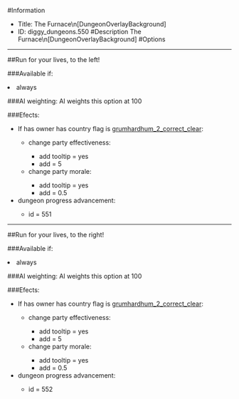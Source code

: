 #Information
 - Title: The Furnace\n[DungeonOverlayBackground]
 - ID: diggy_dungeons.550
#Description
The Furnace\n[DungeonOverlayBackground]
#Options

___
##Run for your lives, to the left!

###Available if:
<li>always</li>

###AI weighting:
AI weights this option at 100


###Efects:<ul><li>If has owner has country flag is [grumhardhum_2_correct_clear](../flags/grumhardhum_2_correct_clear.md):</li><ul><li>change party effectiveness:</li><ul><li>add tooltip = yes</li><li>add = 5</li></ul><li>change party morale:</li><ul><li>add tooltip = yes</li><li>add = 0.5</li></ul></ul><li>dungeon progress advancement:</li><ul><li>id = 551</li></ul></ul>

___
##Run for your lives, to the right!

###Available if:
<li>always</li>

###AI weighting:
AI weights this option at 100


###Efects:<ul><li>If has owner has country flag is [grumhardhum_2_correct_clear](../flags/grumhardhum_2_correct_clear.md):</li><ul><li>change party effectiveness:</li><ul><li>add tooltip = yes</li><li>add = 5</li></ul><li>change party morale:</li><ul><li>add tooltip = yes</li><li>add = 0.5</li></ul></ul><li>dungeon progress advancement:</li><ul><li>id = 552</li></ul></ul>
